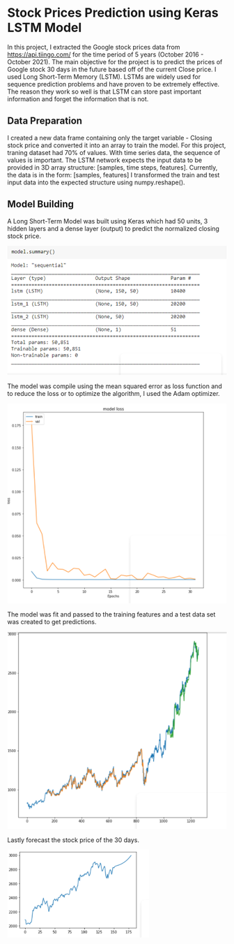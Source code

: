 # Stock Prices Prediction using Keras LSTM Model

In this project, I extracted the Google stock prices data from https://api.tiingo.com/ for the time period of 5 years (October 2016 - October 2021). The main objective for the project is to predict the prices of Google stock 30 days in the future based off of the current Close price. I used Long Short-Term Memory (LSTM). LSTMs are widely used for sequence prediction problems and have proven to be extremely effective. The reason they work so well is that LSTM can store past important information and forget the information that is not.

## Data Preparation
I created a new data frame containing only the target variable - Closing stock price and converted it into an array to train the model. For this project, traning dataset had 70% of values. With time series data, the sequence of values is important. The LSTM network expects the input data to be provided in 3D array structure: [samples, time steps, features]. Currently, the data is in the form: [samples, features] I transformed the train and test input data into the expected structure using numpy.reshape().

## Model Building
A Long Short-Term Model was built using Keras which had 50 units, 3 hidden layers and a dense layer (output) to predict the normalized closing stock price.

![Model Summary](https://github.com/kshitij-raj/Stock-Price-Prediction-LSTM/blob/main/PNG_Files/ModelSummary.png)



The model was compile using the mean squared error as loss function and to reduce the loss or to optimize the algorithm, I used the Adam optimizer.

![Model Loss Score](https://github.com/kshitij-raj/Stock-Price-Prediction-LSTM/blob/main/PNG_Files/ModelLoss.png)


The model was fit and passed to the training features and a test data set was created to get predictions.

![Model Prediction](https://github.com/kshitij-raj/Stock-Price-Prediction-LSTM/blob/main/PNG_Files/ModelPrediction.png)


Lastly forecast the stock price of the 30 days.

![Model Forecast](https://github.com/kshitij-raj/Stock-Price-Prediction-LSTM/blob/main/PNG_Files/ModelForcast.png)
